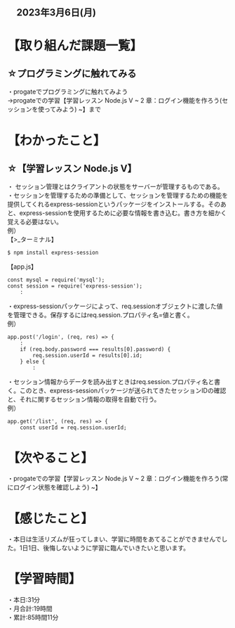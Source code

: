 ## 　2023年3月6日(月)
# 【取り組んだ課題一覧】
## ☆プログラミングに触れてみる
・progateでプログラミングに触れてみよう  
→progateでの学習【学習レッスン Node.js V ~ 2 章：ログイン機能を作ろう(セッションを使ってみよう) ~】まで
# 【わかったこと】
## ☆【学習レッスン Node.js V】
・ セッション管理とはクライアントの状態をサーバーが管理するものである。<br>
・セッションを管理するための準備として、セッションを管理するための機能を提供してくれるexpress-sessionというパッケージをインストールする。そのあと、express-sessionを使用するために必要な情報を書き込む。書き方を細かく覚える必要はない。<br>
例）<br>
【>_ターミナル】

    $ npm install express-session
    
【app.js】

    const mysql = require('mysql');
    const session = require('express-session');
        :
・express-sessionパッケージによって、req.sessionオブジェクトに渡した値を管理できる。保存するにはreq.session.プロパティ名=値と書く。<br>
例）<br>

    app.post('/login', (req, res) => {
        :
        if (req.body.password === results[0].password) {
            req.session.userId = results[0].id;
        } else {
            :
・セッション情報からデータを読み出すときはreq.session.プロパティ名と書く。このとき、express-sessionパッケージが送られてきたセッションIDの確認と、それに関するセッション情報の取得を自動で行う。<br>
例）<br>

    app.get('/list', (req, res) => {
        const userId = req.session.userId; 
# 【次やること】
・progateでの学習【学習レッスン Node.js V ~ 2 章：ログイン機能を作ろう(常にログイン状態を確認しよう) ~】
# 【感じたこと】
・本日は生活リズムが狂ってしまい、学習に時間をあてることができませんでした。1日1日、後悔しないように学習に臨んでいきたいと思います。<br>
# 【学習時間】
・本日:31分<br>
・月合計:19時間<br>
・累計:85時間11分
